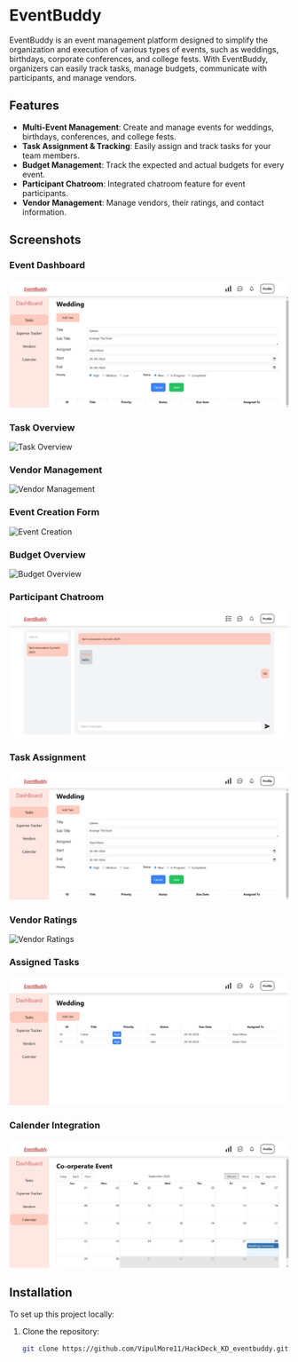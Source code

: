 # EventBuddy

EventBuddy is an event management platform designed to simplify the organization and execution of various types of events, such as weddings, birthdays, corporate conferences, and college fests. With EventBuddy, organizers can easily track tasks, manage budgets, communicate with participants, and manage vendors.

## Features

- **Multi-Event Management**: Create and manage events for weddings, birthdays, conferences, and college fests.
- **Task Assignment & Tracking**: Easily assign and track tasks for your team members.
- **Budget Management**: Track the expected and actual budgets for every event.
- **Participant Chatroom**: Integrated chatroom feature for event participants.
- **Vendor Management**: Manage vendors, their ratings, and contact information.

## Screenshots

### Event Dashboard
![Event Dashboard](https://github.com/VipulMore11/HackDeck_KD_eventbuddy/blob/main/Images/WhatsApp%20Image%202024-09-28%20at%202.13.59%20PM.jpeg)

### Task Overview
![Task Overview](https://github.com/VipulMore11/HackDeck_KD_eventbuddy/blob/main/Images/WhatsApp%20Image%202024-09-28%20at%202.13.58%20PM.jpeg)

### Vendor Management
![Vendor Management](https://github.com/VipulMore11/HackDeck_KD_eventbuddy/blob/main/Images/WhatsApp%20Image%202024-09-28%20at%202.13.56%20PM%20%282%29.jpeg)

### Event Creation Form
![Event Creation](https://github.com/VipulMore11/HackDeck_KD_eventbuddy/blob/main/Images/WhatsApp%20Image%202024-09-28%20at%202.13.57%20PM%20%281%29.jpeg)

### Budget Overview
![Budget Overview](https://github.com/VipulMore11/HackDeck_KD_eventbuddy/blob/main/Images/WhatsApp%20Image%202024-09-28%20at%202.13.58%20PM%20%281%29.jpeg)

### Participant Chatroom
![Participant Chatroom](https://github.com/VipulMore11/HackDeck_KD_eventbuddy/blob/main/Images/WhatsApp%20Image%202024-09-28%20at%202.26.31%20PM.jpeg)

### Task Assignment
![Task Assignment](https://github.com/VipulMore11/HackDeck_KD_eventbuddy/blob/main/Images/WhatsApp%20Image%202024-09-28%20at%202.13.59%20PM.jpeg)

### Vendor Ratings
![Vendor Ratings](https://github.com/VipulMore11/HackDeck_KD_eventbuddy/blob/main/Images/WhatsApp%20Image%202024-09-28%20at%202.13.59%20PM%20%281%29.jpeg)

### Assigned Tasks
![Assigned Task](https://github.com/VipulMore11/HackDeck_KD_eventbuddy/blob/main/Images/WhatsApp%20Image%202024-09-28%20at%202.19.12%20PM.jpeg)

### Calender Integration
![Calender](https://github.com/VipulMore11/HackDeck_KD_eventbuddy/blob/main/Images/WhatsApp%20Image%202024-09-28%20at%202.23.20%20PM.jpeg)

## Installation

To set up this project locally:

1. Clone the repository:
   ```bash
   git clone https://github.com/VipulMore11/HackDeck_KD_eventbuddy.git
